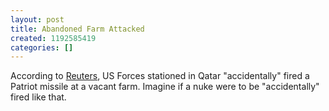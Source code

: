 ```yaml
---
layout: post
title: Abandoned Farm Attacked
created: 1192585419
categories: []
---
```

According to <a href="http://www.reuters.com/article/wtMostRead/idUSL1617718320071016" target="_blank">Reuters</a>, US Forces stationed in Qatar "accidentally" fired a Patriot missile at a vacant farm. Imagine if a nuke were to be "accidentally" fired like that.
